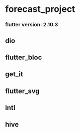 # forecast_project
### flutter version: 2.10.3
##  dio
##  flutter_bloc
##  get_it
##  flutter_svg
##  intl
##  hive